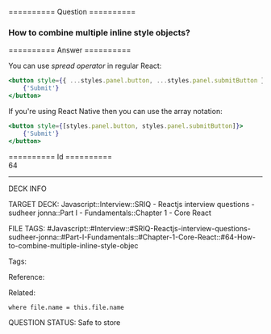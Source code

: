 ========== Question ==========  

### How to combine multiple inline style objects?  

========== Answer ==========  

You can use _spread operator_ in regular React:

```jsx
<button style={{ ...styles.panel.button, ...styles.panel.submitButton }}>
    {'Submit'}
</button>
```

If you're using React Native then you can use the array notation:

```jsx
<button style={[styles.panel.button, styles.panel.submitButton]}>
    {'Submit'}
</button>
```

========== Id ==========  
64

---

DECK INFO

TARGET DECK: Javascript::Interview::SRIQ - Reactjs interview questions - sudheer jonna::Part I - Fundamentals::Chapter 1 - Core React

FILE TAGS: #Javascript::#Interview::#SRIQ-Reactjs-interview-questions-sudheer-jonna::#Part-I-Fundamentals::#Chapter-1-Core-React::#64-How-to-combine-multiple-inline-style-objec

Tags:

Reference:

Related:

```dataview
where file.name = this.file.name
```
QUESTION STATUS: Safe to store
